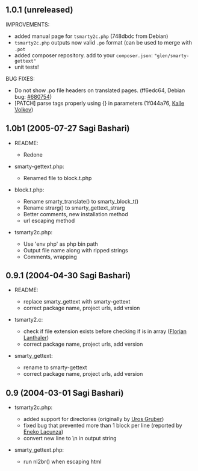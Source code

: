 ## 1.0.1 (unreleased)

IMPROVEMENTS:

  - added manual page for `tsmarty2c.php` (748dbdc from Debian)
  - `tsmarty2c.php` outputs now valid `.po` format (can be used to merge with `.pot`
  - added composer repository. add to your `composer.json`: `"glen/smarty-gettext"`
  - unit tests!

BUG FIXES:

  - Do not show .po file headers on translated pages. (ff6edc64, Debian bug: [#680754][1])
  - [PATCH] parse tags properly using {} in parameters (1f044a76, [Kalle Volkov][2])

## 1.0b1 (2005-07-27 Sagi Bashari)

* README:
	- Redone

* smarty-gettext.php:
	- Renamed file to block.t.php

* block.t.php:
	- Rename smarty_translate() to smarty_block_t()
	- Rename strarg() to smarty_gettext_strarg
	- Better comments, new installation method
	- url escaping method

* tsmarty2c.php:
	- Use 'env php' as php bin path
	- Output file name along with ripped strings
	- Comments, wrapping

## 0.9.1 (2004-04-30 Sagi Bashari)

* README: 
	- replace smarty_gettext with smarty-gettext
	- correct package name, project urls, add vrsion

* tsmarty2.c:
	- check if file extension exists before checking if is in array ([Florian Lanthaler][3])
	- correct package name, project urls, add version
	
* smarty_gettext:
	- rename to smarty-gettext
	- correct package name, project urls, add version

## 0.9 (2004-03-01 Sagi Bashari)

* tsmarty2c.php:
	- added support for directories (originally by [Uros Gruber][4])
	- fixed bug that prevented more than 1 block per line (reported by [Eneko Lacunza][5])
	- convert new line to \n in output string

* smarty_gettext.php:
	- run nl2br() when escaping html


  [1]: http://bugs.debian.org/680754
  [2]: mailto:kalle.volkov@hiirepadi.ee
  [3]: mailto:florian@phpbitch.net
  [4]: mailto:uros.gruber@vizija.si
  [5]: mailto:enlar@euskal.org